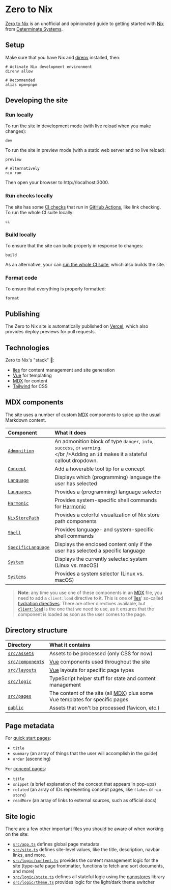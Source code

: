 # Zero to Nix

[Zero to Nix][site] is an unofficial and opinionated guide to getting started with [Nix] from [Determinate Systems][detsys].

## Setup

Make sure that you have Nix and [direnv] installed, then:

```shell
# Activate Nix development environment
direnv allow

# Recommended
alias npm=pnpm
```

## Developing the site

### Run locally

To run the site in development mode (with live reload when you make changes):

```shell
dev
```

To run the site in preview mode (with a static web server and no live reload):

```shell
preview

# Alternatively
nix run
```

Then open your browser to http://localhost:3000.

### Run checks locally

The site has some [CI checks][ci] that run in [GitHub Actions][gha], like link checking.
To run the whole CI suite locally:

```shell
ci
```

### Build locally

To ensure that the site can build properly in response to changes:

```shell
build
```

As an alternative, your can [run the whole CI suite](#run-checks-locally), which also builds the site.

### Format code

To ensure that everything is properly formatted:

```shell
format
```

## Publishing

The Zero to Nix site is automatically published on [Vercel], which also provides deploy previews for pull requests.

## Technologies

Zero to Nix's "stack" 🥞:

- [îles][iles] for content management and site generation
- [Vue] for templating
- [MDX] for content
- [Tailwind] for CSS

## MDX components

The site uses a number of custom [MDX] components to spice up the usual Markdown content.

| Component                                                                | What it does                                                                                                                            |
| :----------------------------------------------------------------------- | :-------------------------------------------------------------------------------------------------------------------------------------- |
| [`Admonition`](./src/components/mdx/Admonition.vue)                      | An admonition block of type `danger`, `info`, `success`, or `warning`.<br /></br />Adding an `id` makes it a stateful callout dropdown. |
| [`Concept`](./src/components/mdx/concepts/Concept.vue)                   | Add a hoverable tool tip for a concept                                                                                                  |
| [`Language`](./src/components/mdx/stateful/Language.vue)                 | Displays which (programming) language the user has selected                                                                             |
| [`Languages`](./src/components/mdx/stateful/Languages.vue)               | Provides a (programming) language selector                                                                                              |
| [`Harmonic`](./src/components/mdx/code/Harmonic.vue)                     | Provides system-specific shell commands for [Harmonic]                                                                                  |
| [`NixStorePath`](./src/components/concepts/NixStorePath.vue)             | Provides a colorful visualization of Nix store path components                                                                          |
| [`Shell`](./src/components/code/Shell.vue)                               | Provides language- and system-specific shell commands                                                                                   |
| [`SpecificLanguage`](./src/components/mdx/stateful/SpecificLanguage.vue) | Displays the enclosed content only if the user has selected a specific language                                                         |
| [`System`](./src/components/mdx/stateful/System.vue)                     | Displays the currently selected system (Linux vs. macOS)                                                                                |
| [`Systems`](./src/components/stateful/Systems.vue)                       | Provides a system selector (Linux vs. macOS)                                                                                            |

> **Note**: any time you use one of these components in an [MDX] file, you need to add a `client:load` directive to it.
> This is one of [îles][iles]' so-called [hydration directives][hydration].
> There are other directives available, but [`client:load`][client-load] is the one that we need to use, as it ensures that the component is loaded as soon as the user comes to the page.

## Directory structure

| Directory                             | What it contains                                                               |
| :------------------------------------ | :----------------------------------------------------------------------------- |
| [`src/assets`](./src/assets/)         | Assets to be processed (only CSS for now)                                      |
| [`src/components`](./src/components/) | [Vue] components used throughout the site                                      |
| [`src/layouts`](./src/layouts/)       | [Vue] layouts for specific page types                                          |
| [`src/logic`](./src/logic/)           | TypeScript helper stuff for state and content management                       |
| [`src/pages`](./src/pages/)           | The content of the site (all [MDX]) plus some Vue templates for specific pages |
| [`public`](./public/)                 | Assets that won't be processed (favicon, etc.)                                 |

## Page metadata

For [quick start pages](./src/pages/start/):

- `title`
- `summary` (an array of things that the user will accomplish in the guide)
- `order` (ascending)

For [concept pages](./src/pages/concepts/):

- `title`
- `snippet` (a brief explanation of the concept that appears in pop-ups)
- `related` (an array of IDs representing concept pages, like `flakes` or `nix-store`)
- `readMore` (an array of links to external sources, such as official docs)

## Site logic

There are a few other important files you should be aware of when working on the site:

- [`src/app.ts`](./src/app.ts) defines global page metadata
- [`src/site.ts`](./src/site.ts) defines site-level values, like the title, description, navbar links, and more.
- [`src/logic/content.ts`](./src/logic/content.ts) provides the content management logic for the site (type-safe page frontmatter, functions to fetch and sort documents, and more)
- [`src/logic/state.ts`](./src/logic/state.ts) defines all stateful logic using the [nanostores] library
- [`src/logic/theme.ts`](./src/logic/theme.ts) provides logic for the light/dark theme switcher

[ci]: ./.github/workflows/test.yml
[client-load]: https://iles.pages.dev/guide/hydration#clientload
[detsys]: https://determinate.systems
[direnv]: https://direnv.net
[gha]: https://github.com/features/actions
[harmonic]: https://github.com/DeterminateSystems/harmonic
[hydration]: https://iles.pages.dev/guide/hydration#hydration-directives
[iles]: https://github.com/elMassimo/iles
[mdx]: https://mdxjs.com
[nanostores]: https://github.com/nanostores/nanostores
[nix]: https://nixos.org
[site]: https://zero-to-nix.vercel.app
[tailwind]: https://tailwindcss.com
[vercel]: https://vercel.com
[vue]: https://vuejs.org
